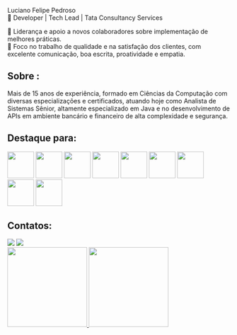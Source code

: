 

Luciano Felipe Pedroso <br>
:office: Developer | Tech Lead | Tata Consultancy Services <br>


:muscle: Liderança e apoio a novos colaboradores sobre implementação de melhores práticas. <br>
:dart:   Foco no trabalho de qualidade e na satisfação dos clientes, com excelente comunicação, boa escrita, proatividade e empatia. <br>

## Sobre :
<p> Mais de 15 anos de experiência, formado em Ciências da Computação com diversas especializações e certificados, atuando hoje como Analista de Sistemas Sênior, altamente especializado em Java e no desenvolvimento de APIs em ambiente bancário e financeiro de alta complexidade e segurança. </p>

## Destaque para:
<div>
          <img src="https://cdn.jsdelivr.net/gh/devicons/devicon@latest/icons/java/java-original.svg" width="60" height="60"/> 
          <img src="https://cdn.jsdelivr.net/gh/devicons/devicon@latest/icons/amazonwebservices/amazonwebservices-original-wordmark.svg" width="60" height="60"/>             <img src="https://cdn.jsdelivr.net/gh/devicons/devicon@latest/icons/python/python-original-wordmark.svg" width="60" height="60"/>           
          <img src="https://cdn.jsdelivr.net/gh/devicons/devicon@latest/icons/azure/azure-plain-wordmark.svg" width="60" height="60" />
          <img src="https://cdn.jsdelivr.net/gh/devicons/devicon@latest/icons/javascript/javascript-original.svg" width="60" height="60" />
          <img src="https://cdn.jsdelivr.net/gh/devicons/devicon@latest/icons/sqldeveloper/sqldeveloper-original.svg" width="60" height="60"/>
          <img src="https://cdn.jsdelivr.net/gh/devicons/devicon@latest/icons/json/json-original.svg" width="60" height="60"/>
          <img src="https://cdn.jsdelivr.net/gh/devicons/devicon@latest/icons/git/git-plain.svg" width="60" height="60"/>
          <img src="https://cdn.jsdelivr.net/gh/devicons/devicon@latest/icons/salesforce/salesforce-original.svg" width="60" height="60"/>
          
          
          
          
</div>

## Contatos:
<div>
<a href = "mailto:pedroso.developer@gmail.com"><img loading="lazy" src="https://img.shields.io/badge/Gmail-D14836?style=for-the-badge&logo=gmail&logoColor=white" target="_blank"></a>
<a href="https://www.linkedin.com/in/https://www.linkedin.com/in/luciano-felipe-p-368b5b1a1/" target="_blank"><img loading="lazy" src="https://img.shields.io/badge/-LinkedIn-%230077B5?style=for-the-badge&logo=linkedin&logoColor=white" target="_blank"></a>   
</div>

<div>
<a href="https://github.com/lucianofelipepedroso">
<img loading="lazy" height="180em" src="https://github-readme-stats.vercel.app/api/top-langs/?username=lucianofelipepedroso&layout=compact&langs_count=7&theme=dracula"/>
<img loading="lazy" height="180em" src="https://github-readme-stats.vercel.app/api?username=lucianofelipepedroso&show_icons=true&theme=dracula&include_all_commits=true&count_private=true"/>
</div>
          
